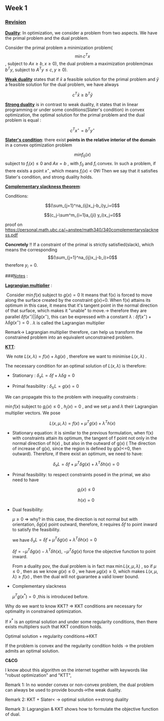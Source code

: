 ## Week 1 

### <u>Revision</u> 

**<u>Duality</u>**: In optimization, we consider a problem from two aspects. We have the primal problem and the dual problem.

Consider the primal problem a minimization problem($$\min c^Tx $$ , subject to $Ax\geq b,x\geq 0$), the dual problem a maximization problem($\max b^Ty$, subject to $A^Ty\leq c,y\geq0$).

**<u>Weak duality</u>** states that if $\bar{x}$ a feasible solution for the  primal problem and $\bar{y}$ a feasible solution for the dual problem, we have always

$$c^T\bar{x}\geq b^T\bar{y}$$ 

**<u>Strong duality</u>** is in contrast to weak duality, it states that in linear programming or under some conditions(Slater's condition) in convex optimization, the optimal solution for the primal problem and the dual problem is equal :

$$c^Tx^{\star}= b^Ty^{\star}$$ 

**<u>Slater's condition</u>**: there exist **points in the relative interior of the domain** in a convex optimization problem

$$minf_0(x)$$ subject to $f_i(x)\leq0$ and $Ax=b$ , with $f_0$ and $f_i$ convex. In such a problem, if there exists a point $x^{\star}$, which means $f_i(x)<0 \forall i$ Then we say that it satisfies Slater's condition, and strong duality holds.

**<u>Complementary slackness theorem</u>**: 

Conditions: 

$$(\sum_{j=1}^na_{ij}x_j-b_i)y_i=0$$

$$(c_j-\sum^m_{i=1}a_{ji} y_i)x_j=0$$ 

proof on https://personal.math.ubc.ca/~anstee/math340/340complementaryslackness.pdf

**Concretely** !! If a constraint of the primal is strictly satisfied(slack), which means the corresponding $$(\sum_{j=1}^na_{ij}x_j-b_i)>0$$ therefore $y_i=0$.

###<u>Notes</u> :

**<u>Lagrangian multiplier</u>** : 

​	Consider $\min f(x)$ subject to $g(x)=0$ It means that f(x) is forced to move along the surface created by the constraint g(x)=0. When f(x) attains its optimum in this case, it means that it's tangent point in the normal direction of that surface, which makes it "unable" to move.-> therefore they are parallel $\delta f(x^{\star})||\delta g(x^{\star})$, this can be expressed with a constant $\lambda$ : $\delta f(x^{\star}) + \lambda \delta g(x^{\star})=0$ . $\lambda$ is called the Lagrangian multiplier

Remark-> Lagrangian multiplier therefore, can help us transform the constrained problem into an equivalent unconstrained problem.

**<u>KTT</u>**:

​	We note $L(x,\lambda) = f(x)+\lambda g(x)$ , therefore we want to minimise $L(x,\lambda)$ .

The necessary condition for an optimal solution of $L(x,\lambda)$ is therefore:

- Stationary : $\delta_xL=\delta f+\lambda \delta g = 0$ 

- Primal feasibility : $\delta_{\lambda}L=g(x) = 0$

We can propagate this to the problem with inequality constraints :

$\min f(x)$ subject to $g_i(x) \leq 0$ , $h_j(x)=0$ , and we set $\mu$ and $\lambda$ their Lagrangian multiplier vectors.  We pose

$$L(x,\mu,\lambda)=f(x)+\mu^T g(x) +\lambda^T h(x)$$  

- Stationary equation: it is similar to the previous formulation, when f(x) with constraints attain its optimum, the tangent of f point not only in the normal direction of $h(x)$ , but also in the outward of g(x) ( The direction of increase of g(x), since the region is defined by g(x)<=0, then outward). Therefore, if there exist an optimum, we need to have:

  $$\delta_x L =\delta f +\mu^T\delta g(x)+\lambda^T\delta h(x) =0$$

- Primal feasibility: to respect constraints posed in the primal, we also need to have

  $$g_i(x)\leq0$$

  $$h(x)=0$$ 

- Dual feasibility:

  $\mu\geq0$ => why? in this case, the direction is not normal but with orientation, $\delta g(x)$ point outward, therefore, it requires $\delta f$ to point inward to satisfy the feasibility. 

  we have $\delta_x L =\delta f +\mu^T\delta g(x)+\lambda^T\delta h(x) =0$ 

  $\delta f =-\mu^T\delta g(x)-\lambda^T\delta h(x)$, $-\mu^T\delta g(x)$ force the objective function to point inward.

  From a duality pov, the dual problem is in fact $\max \min L(x,\mu,\lambda)$ , so if $\mu \leq 0$ , then as we know $g(x)\leq0$ , we have $\mu g(x)\geq 0$, which makes $L(x,\mu,\lambda)\geq f(x)$ , then the dual will not guarantee a valid lower bound.

- Complementary slackness

  $\mu^Tg(x^*)=0$ ,this is introduced before. 



Why do we want to know KKT? => KKT conditions are necessary for optimality in constrained optimization.

If $x^*$ is an optimal solution and under some regularity conditions, then there exists multipliers such that KKT condition holds.

Optimal solution + regularity conditions->KKT

If the problem is convex and the regularity condition holds -> the problem admits an optimal solution.



**C&CG** 

I know about this algorithm on the internet together with keywords like "robust optimization" and "KTT",





Remark 1: In no wonder convex or non-convex problem, the dual problem can always be used to provide bounds->the weak duality.

Remark 2: KKT + Slater< -> optimal solution <->strong duality

Remark 3: Lagrangian & KKT shows how to formulate the objective function of dual. 